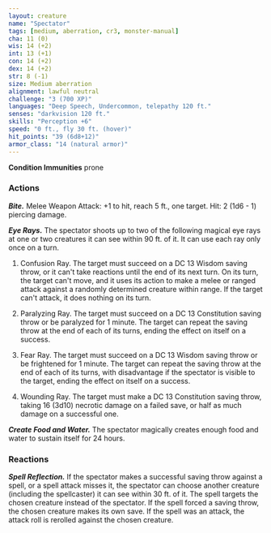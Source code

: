 ```yaml
---
layout: creature
name: "Spectator"
tags: [medium, aberration, cr3, monster-manual]
cha: 11 (0)
wis: 14 (+2)
int: 13 (+1)
con: 14 (+2)
dex: 14 (+2)
str: 8 (-1)
size: Medium aberration
alignment: lawful neutral
challenge: "3 (700 XP)"
languages: "Deep Speech, Undercommon, telepathy 120 ft."
senses: "darkvision 120 ft."
skills: "Perception +6"
speed: "0 ft., fly 30 ft. (hover)"
hit_points: "39 (6d8+12)"
armor_class: "14 (natural armor)"
---
```


**Condition Immunities** prone

### Actions

***Bite.*** Melee Weapon Attack: +1 to hit, reach 5 ft., one target. Hit: 2 (1d6 - 1) piercing damage.

***Eye Rays.*** The spectator shoots up to two of the following magical eye rays at one or two creatures it can see within 90 ft. of it. It can use each ray only once on a turn.

1. Confusion Ray. The target must succeed on a DC 13 Wisdom saving throw, or it can't take reactions until the end of its next turn. On its turn, the target can't move, and it uses its action to make a melee or ranged attack against a randomly determined creature within range. If the target can't attack, it does nothing on its turn.

2. Paralyzing Ray. The target must succeed on a DC 13 Constitution saving throw or be paralyzed for 1 minute. The target can repeat the saving throw at the end of each of its turns, ending the effect on itself on a success.

3. Fear Ray. The target must succeed on a DC 13 Wisdom saving throw or be frightened for 1 minute. The target can repeat the saving throw at the end of each of its turns, with disadvantage if the spectator is visible to the target, ending the effect on itself on a success.

4. Wounding Ray. The target must make a DC 13 Constitution saving throw, taking 16 (3d10) necrotic damage on a failed save, or half as much damage on a successful one.

***Create Food and Water.*** The spectator magically creates enough food and water to sustain itself for 24 hours.

### Reactions

***Spell Reflection.*** If the spectator makes a successful saving throw against a spell, or a spell attack misses it, the spectator can choose another creature (including the spellcaster) it can see within 30 ft. of it. The spell targets the chosen creature instead of the spectator. If the spell forced a saving throw, the chosen creature makes its own save. If the spell was an attack, the attack roll is rerolled against the chosen creature.
